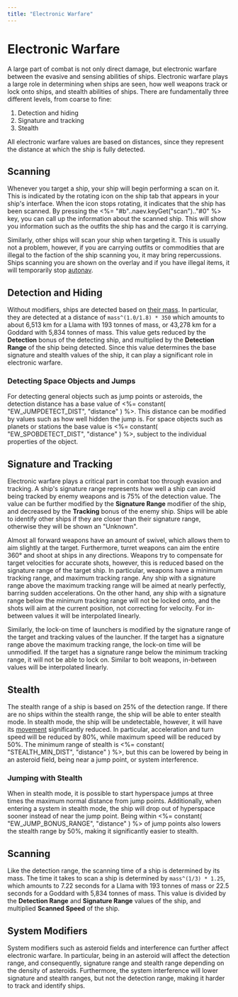 ```yaml
---
title: "Electronic Warfare"
---
```

# Electronic Warfare

A large part of combat is not only direct damage, but electronic warfare between the evasive and sensing abilities of ships.
Electronic warfare plays a large role in determining when ships are seen, how well weapons track or lock onto ships, and stealth abilities of ships.
There are fundamentally three different levels, from coarse to fine:

1. Detection and hiding
2. Signature and tracking
3. Stealth

All electronic warfare values are based on distances, since they represent the distance at which the ship is fully detected.

## Scanning

Whenever you target a ship, your ship will begin performing a scan on it.
This is indicated by the rotating icon on the ship tab that appears in your ship's interface.
When the icon stops rotating, it indicates that the ship has been scanned.
By pressing the <%= "#b"..naev.keyGet("scan").."#0" %> key, you can call up the information about the scanned ship.
This will show you information such as the outfits the ship has and the cargo it is carrying.

Similarly, other ships will scan your ship when targeting it.
This is usually not a problem, however, if you are carrying outfits or commodities that are illegal to the faction of the ship scanning you, it may bring repercussions.
Ships scanning you are shown on the overlay and if you have illegal items, it will temporarily stop [autonav](mechanics/autonav).

## Detection and Hiding

Without modifiers, ships are detected based on [their mass](mechanics/mass).
In particular, they are detected at a distance of `mass^(1.0/1.8) * 350` which amounts to about 6,513 km for a Llama with 193 tonnes of mass, or 43,278 km for a Goddard with 5,834 tonnes of mass.
This value gets reduced by the **Detection** bonus of the detecting ship, and multiplied by the **Detection Range** of the ship being detected.
Since this value determines the base signature and stealth values of the ship, it can play a significant role in electronic warfare.

### Detecting Space Objects and Jumps

For detecting general objects such as jump points or asteroids, the detection distance has a base value of <%= constant( "EW_JUMPDETECT_DIST", "distance" ) %>.
This distance can be modified by values such as how well hidden the jump is.
For space objects such as planets or stations the base value is <%= constant( "EW_SPOBDETECT_DIST", "distance" ) %>, subject to the individual properties of the object.

## Signature and Tracking

Electronic warfare plays a critical part in combat too through evasion and tracking.
A ship's signature range represents how well a ship can avoid being tracked by enemy weapons and is 75% of the detection value.
The value can be further modified by the **Signature Range** modifier of the ship, and decreased by the **Tracking** bonus of the enemy ship.
Ships will be able to identify other ships if they are closer than their signature range, otherwise they will be shown an "Unknown".

Almost all forward weapons have an amount of swivel, which allows them to aim slightly at the target.
Furthermore, turret weapons can aim the entire 360° and shoot at ships in any directions.
Weapons try to compensate for target velocities for accurate shots, however, this is reduced based on the signature range of the target ship.
In particular, weapons have a minimum tracking range, and maximum tracking range.
Any ship with a signature range above the maximum tracking range will be aimed at nearly perfectly, barring sudden accelerations.
On the other hand, any ship with a signature range below the minimum tracking range will not be locked onto, and the shots will aim at the current position, not correcting for velocity.
For in-between values it will be interpolated linearly.

Similarly, the lock-on time of launchers is modified by the signature range of the target and tracking values of the launcher.
If the target has a signature range above the maximum tracking range, the lock-on time will be unmodified.
If the target has a signature range below the minimum tracking range, it will not be able to lock on.
Similar to bolt weapons, in-between values will be interpolated linearly.

## Stealth

The stealth range of a ship is based on 25% of the detection range.
If there are no ships within the stealth range, the ship will be able to enter stealth mode.
In stealth mode, the ship will be undetectable, however, it will have its [movement](mechanics/movement) significantly reduced.
In particular, acceleration and turn speed will be reduced by 80%, while maximum speed will be reduced by 50%.
The minimum range of stealth is <%= constant( "STEALTH_MIN_DIST", "distance" ) %>, but this can be lowered by being in an asteroid field, being near a jump point, or system interference.

### Jumping with Stealth

When in stealth mode, it is possible to start hyperspace jumps at three times the maximum normal distance from jump points.
Additionally, when entering a system in stealth mode, the ship will drop out of hyperspace sooner instead of near the jump point.
Being within <%= constant( "EW_JUMP_BONUS_RANGE", "distance" ) %> of jump points also lowers the stealth range by 50%, making it significantly easier to stealth.

## Scanning

Like the detection range, the scanning time of a ship is determined by its mass.
The time it takes to scan a ship is determined by `mass^(1/3) * 1.25`, which amounts to 7.22 seconds for a Llama with 193 tonnes of mass or 22.5 seconds for a Goddard with 5,834 tonnes of mass.
This value is divided by the **Detection Range** and **Signature Range** values of the ship, and multiplied **Scanned Speed** of the ship.

## System Modifiers

System modifiers such as asteroid fields and interference can further affect electronic warfare.
In particular, being in an asteroid will affect the detection range, and consequently, signature range and stealth range depending on the density of asteroids.
Furthermore, the system interference will lower signature and stealth ranges, but not the detection range, making it harder to track and identify ships.
